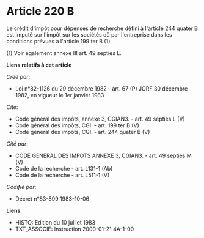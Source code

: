 # Article 220 B

Le crédit d'impôt pour dépenses de recherche défini à l'article 244 quater B est imputé sur l'impôt sur les sociétés dû par
l'entreprise dans les conditions prévues à l'article 199 ter B (1). 

(1) Voir également annexe III art. 49 septies L.

**Liens relatifs à cet article**

_Créé par_:

  - Loi n°82-1126 du 29 décembre 1982 - art. 67 (P) JORF 30 décembre 1982, en vigueur le 1er janvier 1983

_Cite_:

  - Code général des impôts, annexe 3, CGIAN3. - art. 49 septies L (V)
  - Code général des impôts, CGI. - art. 199 ter B (V)
  - Code général des impôts, CGI. - art. 244 quater B (V)

_Cité par_:

  - CODE GENERAL DES IMPOTS ANNEXE 3, CGIAN3. - art. 49 septies M (V)
  - Code de la recherche - art. L131-1 (Ab)
  - Code de la recherche - art. L511-1 (V)

_Codifié par_:

  - Décret n°83-899 1983-10-06

**Liens**:

  - HISTO: Edition du 10 juillet 1983
  - TXT_ASSOCIE: Instruction 2000-01-21 4A-1-00
